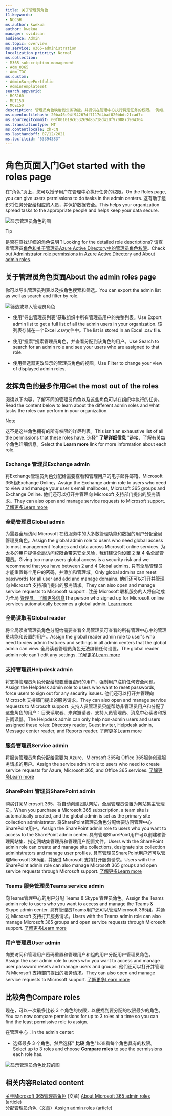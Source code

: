 ```yaml
---
title: 关于管理员角色
f1.keywords:
- NOCSH
ms.author: kwekua
author: kwekua
manager: svidican
audience: Admin
ms.topic: overview
ms.service: o365-administration
localization_priority: Normal
ms.collection:
- M365-subscription-management
- Adm_O365
- Adm_TOC
ms.custom:
- AdminSurgePortfolio
- AdminTemplateSet
search.appverid:
- BCS160
- MET150
- MOE150
description: 管理员角色映射到业务功能，并提供在管理中心执行特定任务的权限。 例如，服务管理员可打开 Microsoft 的支持票证。
ms.openlocfilehash: 20ba46c94f94267df7117d4baf020bbdc21cad7c
ms.sourcegitcommit: 00f001019c653269d85718d410f970887d904304
ms.translationtype: MT
ms.contentlocale: zh-CN
ms.lasthandoff: 07/12/2021
ms.locfileid: "53394383"
---
```

# <a name="get-started-with-the-roles-page"></a><span data-ttu-id="383fe-104">角色页面入门</span><span class="sxs-lookup"><span data-stu-id="383fe-104">Get started with the roles page</span></span>

<span data-ttu-id="383fe-105">在"角色"页上，您可以授予用户在管理中心执行任务的权限。</span><span class="sxs-lookup"><span data-stu-id="383fe-105">On the Roles page, you can give users permissions to do tasks in the admin centers.</span></span> <span data-ttu-id="383fe-106">这有助于组织将任务分配给相应的人员，并保护数据安全。</span><span class="sxs-lookup"><span data-stu-id="383fe-106">This helps your organization spread tasks to the appropriate people and helps keep your data secure.</span></span>

![显示管理员角色的图](../../media/roles-main-page.png)

> [!TIP]
> <span data-ttu-id="383fe-108">是否在查找详细的角色说明？</span><span class="sxs-lookup"><span data-stu-id="383fe-108">Looking for the detailed role descriptions?</span></span> <span data-ttu-id="383fe-109">请查看管理员[角色和关于管理员Azure Active Directory](/azure/active-directory/users-groups-roles/directory-assign-admin-roles#available-roles)[中的管理员角色权限](/microsoft-365/admin/add-users/about-admin-roles)。</span><span class="sxs-lookup"><span data-stu-id="383fe-109">Check out [Administrator role permissions in Azure Active Directory](/azure/active-directory/users-groups-roles/directory-assign-admin-roles#available-roles) and [About admin roles](/microsoft-365/admin/add-users/about-admin-roles).</span></span>

## <a name="about-the-admin-roles-page"></a><span data-ttu-id="383fe-110">关于管理员角色页面</span><span class="sxs-lookup"><span data-stu-id="383fe-110">About the admin roles page</span></span>

<span data-ttu-id="383fe-111">你可以导出管理员列表以及按角色搜索和筛选。</span><span class="sxs-lookup"><span data-stu-id="383fe-111">You can export the admin list as well as search and filter by role.</span></span>

![筛选或导入管理员角色](../../media/admin-role-page-options.png)

- <span data-ttu-id="383fe-113">使用"导出管理员列表"获取组织中所有管理员用户的完整列表。</span><span class="sxs-lookup"><span data-stu-id="383fe-113">Use Export admin list to get a full list of all the admin users in your organization.</span></span> <span data-ttu-id="383fe-114">该列表存储在一个Excel .csv文件中。</span><span class="sxs-lookup"><span data-stu-id="383fe-114">The list is stored in an Excel .csv file.</span></span>

- <span data-ttu-id="383fe-115">使用"搜索"搜索管理员角色，并查看分配到该角色的用户。</span><span class="sxs-lookup"><span data-stu-id="383fe-115">Use Search to search for an admin role and see your users who are assigned to that role.</span></span>

- <span data-ttu-id="383fe-116">使用筛选器更改显示的管理员角色的视图。</span><span class="sxs-lookup"><span data-stu-id="383fe-116">Use Filter to change your view of displayed admin roles.</span></span>


## <a name="get-the-most-out-of-the-roles"></a><span data-ttu-id="383fe-117">发挥角色的最多作用</span><span class="sxs-lookup"><span data-stu-id="383fe-117">Get the most out of the roles</span></span>

<span data-ttu-id="383fe-118">阅读以下内容，了解不同的管理员角色以及这些角色可以在组织中执行的任务。</span><span class="sxs-lookup"><span data-stu-id="383fe-118">Read the content below to learn about the different admin roles and what tasks the roles can perform in your organization.</span></span>

> [!NOTE]
<span data-ttu-id="383fe-119">这不是这些角色拥有的所有权限的详尽列表。</span><span class="sxs-lookup"><span data-stu-id="383fe-119">This isn't an exhaustive list of all the permissions that these roles have.</span></span> <span data-ttu-id="383fe-120">选择" **了解详细信息** "链接，了解有关每个角色详细信息。</span><span class="sxs-lookup"><span data-stu-id="383fe-120">Select the **Learn more** link for more information about each role.</span></span>

### <a name="exchange-admin"></a><span data-ttu-id="383fe-121">Exchange 管理员</span><span class="sxs-lookup"><span data-stu-id="383fe-121">Exchange admin</span></span>

<span data-ttu-id="383fe-122">将Exchange管理员角色分配给需要查看和管理用户的电子邮件邮箱、Microsoft 365组Exchange Online。</span><span class="sxs-lookup"><span data-stu-id="383fe-122">Assign the Exchange admin role to users who need to view and manage your user's email mailboxes, Microsoft 365 groups and Exchange Online.</span></span> <span data-ttu-id="383fe-123">他们还可以打开并管理向 Microsoft 支持部门提出的服务请求。</span><span class="sxs-lookup"><span data-stu-id="383fe-123">They can also open and manage service requests to Microsoft support.</span></span> [<span data-ttu-id="383fe-124">了解更多</span><span class="sxs-lookup"><span data-stu-id="383fe-124">Learn more</span></span>](/microsoft-365/admin/add-users/about-exchange-online-admin-role)

### <a name="global-admin"></a><span data-ttu-id="383fe-125">全局管理员</span><span class="sxs-lookup"><span data-stu-id="383fe-125">Global admin</span></span>

<span data-ttu-id="383fe-126">为需要全局访问 Microsoft 在线服务中的大多数管理功能和数据的用户分配全局管理员角色。</span><span class="sxs-lookup"><span data-stu-id="383fe-126">Assign the global admin role to users who need global access to most management features and data across Microsoft online services.</span></span> <span data-ttu-id="383fe-127">为太多的用户提供全局访问权限会带来安全风险，我们建议你设置 2 至 4 名全局管理员。</span><span class="sxs-lookup"><span data-stu-id="383fe-127">Giving too many users global access is a security risk and we recommend that you have between 2 and 4 Global admins.</span></span> <span data-ttu-id="383fe-128">只有全局管理员才能重置每个用户的密码，并添加和管理域。</span><span class="sxs-lookup"><span data-stu-id="383fe-128">Only global admins can reset passwords for all user and add and manage domains.</span></span> <span data-ttu-id="383fe-129">他们还可以打开并管理向 Microsoft 支持部门提出的服务请求。</span><span class="sxs-lookup"><span data-stu-id="383fe-129">They can also open and manage service requests to Microsoft support .</span></span> <span data-ttu-id="383fe-130">注册 Microsoft 联机服务的人将自动成为全局 [管理员。了解更多信息](/microsoft-365/admin/add-users/about-admin-roles#roles-available-in-the-microsoft-365-admin-center)</span><span class="sxs-lookup"><span data-stu-id="383fe-130">The person who signed up for Microsoft online services automatically becomes a global admin. [Learn more](/microsoft-365/admin/add-users/about-admin-roles#roles-available-in-the-microsoft-365-admin-center)</span></span>

### <a name="global-reader"></a><span data-ttu-id="383fe-131">全局读取者</span><span class="sxs-lookup"><span data-stu-id="383fe-131">Global reader</span></span>

<span data-ttu-id="383fe-132">将全局读者管理员角色分配给需要查看全局管理员可查看的所有管理中心中的管理员功能和设置的用户。</span><span class="sxs-lookup"><span data-stu-id="383fe-132">Assign the global reader admin role to user's who need to view admin features and settings in all admin centers that the global admin can view.</span></span> <span data-ttu-id="383fe-133">全局读者管理员角色无法编辑任何设置。</span><span class="sxs-lookup"><span data-stu-id="383fe-133">The global reader admin role can't edit any settings.</span></span> [<span data-ttu-id="383fe-134">了解更多</span><span class="sxs-lookup"><span data-stu-id="383fe-134">Learn more</span></span>](/microsoft-365/admin/add-users/about-admin-roles#roles-available-in-the-microsoft-365-admin-center)

### <a name="helpdesk-admin"></a><span data-ttu-id="383fe-135">支持管理员</span><span class="sxs-lookup"><span data-stu-id="383fe-135">Helpdesk admin</span></span>

<span data-ttu-id="383fe-136">将支持管理员角色分配给想要重置密码的用户，强制用户注销任何安全问题。</span><span class="sxs-lookup"><span data-stu-id="383fe-136">Assign the Helpdesk admin role to users who want to reset passwords, force users to sign out for any security issues.</span></span> <span data-ttu-id="383fe-137">他们还可以打开并管理向 Microsoft 支持部门提出的服务请求。</span><span class="sxs-lookup"><span data-stu-id="383fe-137">They can also open and manage service requests to Microsoft support.</span></span> <span data-ttu-id="383fe-138">支持人员管理员只能帮助非管理员用户和分配了这些角色的用户：目录读取者、来宾邀请者、支持人员管理员、消息中心读者和报告阅读器。</span><span class="sxs-lookup"><span data-stu-id="383fe-138">The Helpdesk admin can only help non-admin users and users assigned these roles: Directory reader, Guest inviter, Helpdesk admin, Message center reader, and Reports reader.</span></span> [<span data-ttu-id="383fe-139">了解更多</span><span class="sxs-lookup"><span data-stu-id="383fe-139">Learn more</span></span>](/microsoft-365/admin/add-users/about-admin-roles#roles-available-in-the-microsoft-365-admin-center)

### <a name="service-admin"></a><span data-ttu-id="383fe-140">服务管理员</span><span class="sxs-lookup"><span data-stu-id="383fe-140">Service admin</span></span>

<span data-ttu-id="383fe-141">将服务管理员角色分配给需要为 Azure、Microsoft 365和 Office 365服务创建服务请求的用户。</span><span class="sxs-lookup"><span data-stu-id="383fe-141">Assign the service admin role to users who need to create service requests for Azure, Microsoft 365, and Office 365 services.</span></span> [<span data-ttu-id="383fe-142">了解更多</span><span class="sxs-lookup"><span data-stu-id="383fe-142">Learn more</span></span>](/microsoft-365/admin/add-users/about-admin-roles#roles-available-in-the-microsoft-365-admin-center)

### <a name="sharepoint-admin"></a><span data-ttu-id="383fe-143">SharePoint 管理员</span><span class="sxs-lookup"><span data-stu-id="383fe-143">SharePoint admin</span></span>

<span data-ttu-id="383fe-144">购买订阅Microsoft 365，将自动创建团队网站，全局管理员设置为网站集主管理员。</span><span class="sxs-lookup"><span data-stu-id="383fe-144">When you purchase a Microsoft 365 subscription, a team site is automatically created, and the global admin is set as the primary site collection administrator.</span></span> <span data-ttu-id="383fe-145">将SharePoint管理员角色分配给要访问管理中心SharePoint用户。</span><span class="sxs-lookup"><span data-stu-id="383fe-145">Assign the SharePoint admin role to users who you want to access to the SharePoint admin center.</span></span> <span data-ttu-id="383fe-146">具有管理SharePoint用户可以创建和管理网站集、指定网站集管理员和管理用户配置文件。</span><span class="sxs-lookup"><span data-stu-id="383fe-146">Users with the SharePoint admin role can create and manage site collections, designate site collection administrators and manage user profiles.</span></span> <span data-ttu-id="383fe-147">具有管理员SharePoint用户还可以管理Microsoft 365组，并通过 Microsoft 支持打开服务请求。</span><span class="sxs-lookup"><span data-stu-id="383fe-147">Users with the SharePoint admin role can also manage Microsoft 365 groups and open service requests through Microsoft support.</span></span> [<span data-ttu-id="383fe-148">了解更多</span><span class="sxs-lookup"><span data-stu-id="383fe-148">Learn more</span></span>](/sharepoint/sharepoint-admin-role)

### <a name="teams-service-admin"></a><span data-ttu-id="383fe-149">Teams 服务管理员</span><span class="sxs-lookup"><span data-stu-id="383fe-149">Teams service admin</span></span>

<span data-ttu-id="383fe-150">向Teams管理中心的用户分配 Teams & Skype 管理员角色。</span><span class="sxs-lookup"><span data-stu-id="383fe-150">Assign the Teams admin role to users who you want to access and manage the Teams & Skype admin center.</span></span> <span data-ttu-id="383fe-151">具有管理员Teams用户还可以管理Microsoft 365组，并通过 Microsoft 支持打开服务请求。</span><span class="sxs-lookup"><span data-stu-id="383fe-151">Users with the Teams admin role can also manage Microsoft 365 groups and open service requests through Microsoft support.</span></span> [<span data-ttu-id="383fe-152">了解更多</span><span class="sxs-lookup"><span data-stu-id="383fe-152">Learn more</span></span>](/MicrosoftTeams/using-admin-roles)

### <a name="user-admin"></a><span data-ttu-id="383fe-153">用户管理员</span><span class="sxs-lookup"><span data-stu-id="383fe-153">User admin</span></span>

<span data-ttu-id="383fe-154">向要访问和管理用户密码重置和管理用户和组的用户分配用户管理员角色。</span><span class="sxs-lookup"><span data-stu-id="383fe-154">Assign the user admin role to users who you want to access and manage user password resets and manage users and groups.</span></span> <span data-ttu-id="383fe-155">他们还可以打开并管理向 Microsoft 支持部门提出的服务请求。</span><span class="sxs-lookup"><span data-stu-id="383fe-155">They can also open and manage service requests to Microsoft support.</span></span> [<span data-ttu-id="383fe-156">了解更多</span><span class="sxs-lookup"><span data-stu-id="383fe-156">Learn more</span></span>](/microsoft-365/admin/add-users/about-admin-roles#roles-available-in-the-microsoft-365-admin-center)

## <a name="compare-roles"></a><span data-ttu-id="383fe-157">比较角色</span><span class="sxs-lookup"><span data-stu-id="383fe-157">Compare roles</span></span>

<span data-ttu-id="383fe-158">现在，可以一次最多比较 3 个角色的权限，以便找到要分配的权限最少的角色。</span><span class="sxs-lookup"><span data-stu-id="383fe-158">You can now compare permissions for up to 3 roles at a time so you can find the least permissive role to assign.</span></span>

<span data-ttu-id="383fe-159">在管理中心：</span><span class="sxs-lookup"><span data-stu-id="383fe-159">In the admin center:</span></span>

- <span data-ttu-id="383fe-160">选择最多 3 个角色，然后选择" **比较** 角色"以查看每个角色具有的权限。</span><span class="sxs-lookup"><span data-stu-id="383fe-160">Select up to 3 roles and choose **Compare roles** to see the permissions each role has.</span></span>

![显示管理员角色比较的图](../../media/compare-roles-list.png)

## <a name="related-content"></a><span data-ttu-id="383fe-162">相关内容</span><span class="sxs-lookup"><span data-stu-id="383fe-162">Related content</span></span>

<span data-ttu-id="383fe-163">[关于Microsoft 365管理员角色](about-admin-roles.md) (文章) </span><span class="sxs-lookup"><span data-stu-id="383fe-163">[About Microsoft 365 admin roles](about-admin-roles.md) (article)</span></span>\
<span data-ttu-id="383fe-164">[分配管理员角色](assign-admin-roles.md)（文章）</span><span class="sxs-lookup"><span data-stu-id="383fe-164">[Assign admin roles](assign-admin-roles.md) (article)</span></span>